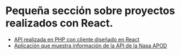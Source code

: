 # Pequeña sección sobre proyectos realizados con React. 

- [API realizada en PHP con cliente diseñado en React](https://github.com/Laura-luque/API-React)
- [Aplicación que muestra información de la API de la Nasa APOD](https://github.com/Laura-luque/React-API-Nasa)
